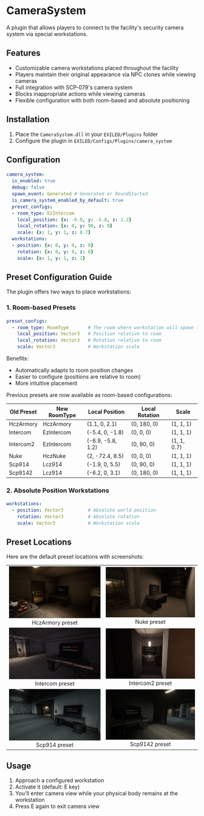 ﻿# CameraSystem

A plugin that allows players to connect to the facility's security camera system via special workstations.

## Features

- Customizable camera workstations placed throughout the facility
- Players maintain their original appearance via NPC clones while viewing cameras
- Full integration with SCP-079's camera system
- Blocks inappropriate actions while viewing cameras
- Flexible configuration with both room-based and absolute positioning

## Installation

1. Place the `CameraSystem.dll` in your `EXILED/Plugins` folder
2. Configure the plugin in `EXILED/Configs/Plugins/camera_system`

## Configuration

```yaml
camera_system:
  is_enabled: true
  debug: false
  spawn_event: Generated # Generated or RoundStarted
  is_camera_system_enabled_by_default: true
  preset_configs:
  - room_type: EzIntercom
    local_position: {x: -6.9, y: -5.8, z: 1.2}
    local_rotation: {x: 0, y: 90, z: 0}
    scale: {x: 1, y: 1, z: 0.7}
  workstations:
  - position: {x: 0, y: 0, z: 0}
    rotation: {x: 0, y: 0, z: 0}
    scale: {x: 1, y: 1, z: 1}
```

## Preset Configuration Guide

The plugin offers two ways to place workstations:

### 1. Room-based Presets

```yaml
preset_configs:
  - room_type: RoomType       # The room where workstation will spawn (e.g. HczArmory)
    local_position: Vector3   # Position relative to room
    local_rotation: Vector3   # Rotation relative to room
    scale: Vector3            # Workstation scale
```

Benefits:
- Automatically adapts to room position changes
- Easier to configure (positions are relative to room)
- More intuitive placement

Previous presets are now available as room-based configurations:

| Old Preset | New RoomType | Local Position    | Local Rotation | Scale       |
|------------|--------------|-------------------|----------------|-------------|
| HczArmory  | HczArmory    | (1.1, 0, 2.1)     | (0, 180, 0)    | (1, 1, 1)   |
| Intercom   | EzIntercom   | (-5.4, 0, -1.8)   | (0, 0, 0)      | (1, 1, 1)   |
| Intercom2  | EzIntercom   | (-6.9, -5.8, 1.2) | (0, 90, 0)     | (1, 1, 0.7) |
| Nuke       | HczNuke      | (2, -72.4, 8.5)   | (0, 0, 0)      | (1, 1, 1)   |
| Scp914     | Lcz914       | (-1.9, 0, 5.5)    | (0, 90, 0)     | (1, 1, 1)   |
| Scp9142    | Lcz914       | (-6.2, 0, 3.1)    | (0, 180, 0)    | (1, 1, 1)   |

### 2. Absolute Position Workstations

```yaml
workstations:
  - position: Vector3         # Absolute world position
    rotation: Vector3         # Absolute rotation
    scale: Vector3            # Workstation scale
```

## Preset Locations

Here are the default preset locations with screenshots:

<table>
  <tr>
    <td align="center">
      <img src=".github/images/presets/HczArmory.png" alt="HczArmory Workstation" style="max-width:100%; height:auto;"><br>
      HczArmory preset
    </td>
    <td align="center">
      <img src=".github/images/presets/Nuke.png" alt="Nuke Workstation" style="max-width:100%; height:auto;"><br>
      Nuke preset
    </td>
  </tr>
  <tr>
    <td align="center">
      <img src=".github/images/presets/Intercom.png" alt="Intercom Workstation" style="max-width:100%; height:auto;"><br>
      Intercom preset
    </td>
    <td align="center">
      <img src=".github/images/presets/Intercom2.png" alt="Intercom2 Workstation" style="max-width:100%; height:auto;"><br>
      Intercom2 preset
    </td>
  </tr>
  <tr>
    <td align="center">
      <img src=".github/images/presets/Scp914.png" alt="Scp914 Workstation" style="max-width:100%; height:auto;"><br>
      Scp914 preset
    </td>
    <td align="center">
      <img src=".github/images/presets/Scp9142.png" alt="Scp9142 Workstation" style="max-width:100%; height:auto;"><br>
      Scp9142 preset
    </td>
  </tr>
</table>

## Usage

1. Approach a configured workstation
2. Activate it (default: E key)
3. You'll enter camera view while your physical body remains at the workstation
4. Press E again to exit camera view
